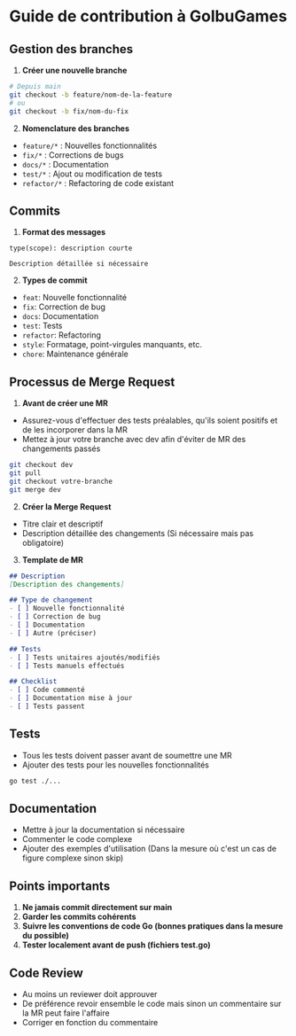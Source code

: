# Guide de contribution à GolbuGames

## Gestion des branches

1. **Créer une nouvelle branche**
```bash
# Depuis main
git checkout -b feature/nom-de-la-feature
# ou
git checkout -b fix/nom-du-fix
```

2. **Nomenclature des branches**
- `feature/*` : Nouvelles fonctionnalités
- `fix/*` : Corrections de bugs
- `docs/*` : Documentation
- `test/*` : Ajout ou modification de tests
- `refactor/*` : Refactoring de code existant

## Commits

1. **Format des messages**
```
type(scope): description courte

Description détaillée si nécessaire
```

2. **Types de commit**
- `feat`: Nouvelle fonctionnalité
- `fix`: Correction de bug
- `docs`: Documentation
- `test`: Tests
- `refactor`: Refactoring
- `style`: Formatage, point-virgules manquants, etc.
- `chore`: Maintenance générale

## Processus de Merge Request

1. **Avant de créer une MR**
- Assurez-vous d'effectuer des tests préalables, qu'ils soient positifs et de les incorporer dans la MR
- Mettez à jour votre branche avec dev afin d'éviter de MR des changements passés
```bash
git checkout dev
git pull
git checkout votre-branche
git merge dev
```

2. **Créer la Merge Request**
- Titre clair et descriptif
- Description détaillée des changements (Si nécessaire mais pas obligatoire)

3. **Template de MR**
```markdown
## Description
[Description des changements]

## Type de changement
- [ ] Nouvelle fonctionnalité
- [ ] Correction de bug
- [ ] Documentation
- [ ] Autre (préciser)

## Tests
- [ ] Tests unitaires ajoutés/modifiés
- [ ] Tests manuels effectués

## Checklist
- [ ] Code commenté
- [ ] Documentation mise à jour
- [ ] Tests passent
```

## Tests

- Tous les tests doivent passer avant de soumettre une MR
- Ajouter des tests pour les nouvelles fonctionnalités
```bash
go test ./...
```

## Documentation

- Mettre à jour la documentation si nécessaire
- Commenter le code complexe
- Ajouter des exemples d'utilisation (Dans la mesure où c'est un cas de figure complexe sinon skip)

## Points importants

1. **Ne jamais commit directement sur main**
2. **Garder les commits cohérents**
3. **Suivre les conventions de code Go (bonnes pratiques dans la mesure du possible)**
4. **Tester localement avant de push (fichiers test.go)**

## Code Review

- Au moins un reviewer doit approuver
- De préférence revoir ensemble le code mais sinon un commentaire sur la MR peut faire l'affaire
- Corriger en fonction du commentaire